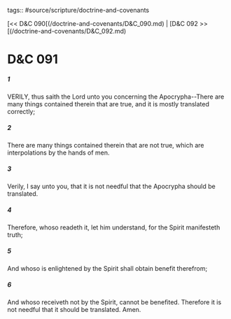 tags:: #source/scripture/doctrine-and-covenants

[<< D&C 090[(/doctrine-and-covenants/D&C_090.md) | [D&C 092 >>[(/doctrine-and-covenants/D&C_092.md)

# D&C 091

##### 1

VERILY, thus saith the Lord unto you concerning the Apocrypha--There are many things contained therein that are true, and it is mostly translated correctly;

##### 2

There are many things contained therein that are not true, which are interpolations by the hands of men.

##### 3

Verily, I say unto you, that it is not needful that the Apocrypha should be translated.

##### 4

Therefore, whoso readeth it, let him understand, for the Spirit manifesteth truth;

##### 5

And whoso is enlightened by the Spirit shall obtain benefit therefrom;

##### 6

And whoso receiveth not by the Spirit, cannot be benefited. Therefore it is not needful that it should be translated. Amen.
